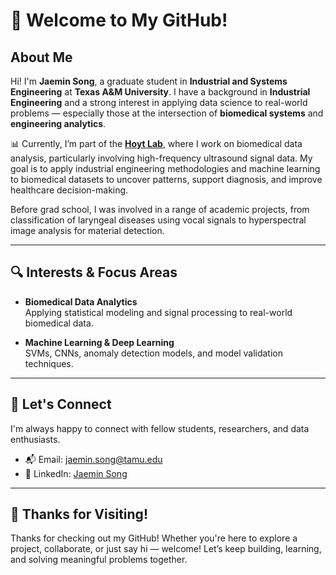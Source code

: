 # 👋 Welcome to My GitHub!

## About Me
Hi! I'm **Jaemin Song**, a graduate student in **Industrial and Systems Engineering** at **Texas A&M University**. I have a background in **Industrial Engineering** and a strong interest in applying data science to real-world problems — especially those at the intersection of **biomedical systems** and **engineering analytics**.

📊 Currently, I’m part of the [**Hoyt Lab**](https://hoytlab.engr.tamu.edu/research-2/), where I work on biomedical data analysis, particularly involving high-frequency ultrasound signal data. My goal is to apply industrial engineering methodologies and machine learning to biomedical datasets to uncover patterns, support diagnosis, and improve healthcare decision-making.

Before grad school, I was involved in a range of academic projects, from classification of laryngeal diseases using vocal signals to hyperspectral image analysis for material detection.

---

## 🔍 Interests & Focus Areas

- **Biomedical Data Analytics**  
  Applying statistical modeling and signal processing to real-world biomedical data.

- **Machine Learning & Deep Learning**  
  SVMs, CNNs, anomaly detection models, and model validation techniques.

---

## 🤝 Let's Connect

I'm always happy to connect with fellow students, researchers, and data enthusiasts.

- 📬 Email: [jaemin.song@tamu.edu](mailto:jaemin.song@tamu.edu)  
- 🔗 LinkedIn: [Jaemin Song](https://www.linkedin.com/in/jaemin-song876/)

---

## 🙏 Thanks for Visiting!

Thanks for checking out my GitHub! Whether you're here to explore a project, collaborate, or just say hi — welcome! Let’s keep building, learning, and solving meaningful problems together.



